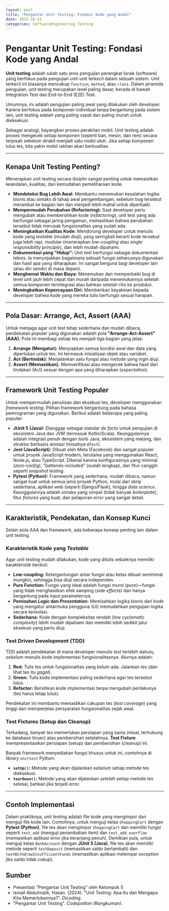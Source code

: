 ```yaml
---
layout: post
title: "Pengantar Unit Testing: Fondasi Kode yang Andal"
date: 2025-10-21
categories: SoftwareEngineering Testing
---
```


# Pengantar Unit Testing: Fondasi Kode yang Andal

**Unit testing** adalah salah satu jenis pengujian perangkat lunak (software) yang berfokus pada pengujian unit-unit terkecil dalam sebuah sistem. Unit terkecil ini biasanya mencakup `function`, `method`, atau `class`. Dalam piramida pengujian, unit testing merupakan level paling dasar, berada di bawah Integration Test dan End-to-End (E2E) Test.

Umumnya, ini adalah pengujian paling awal yang dilakukan oleh developer. Karena berfokus pada komponen individual tanpa bergantung pada sistem lain, unit testing adalah yang paling cepat dan paling murah untuk dieksekusi.

Sebagai analogi, bayangkan proses perakitan mobil. Unit testing adalah proses mengecek setiap komponen (seperti ban, mesin, dan rem) secara terpisah sebelum dirakit menjadi satu mobil utuh. Jika setiap komponen lulus tes, kita yakin mobil rakitan akan berkualitas.

---

## Kenapa Unit Testing Penting?

Menerapkan unit testing secara disiplin sangat penting untuk memastikan keandalan, kualitas, dan kemudahan pemeliharaan kode.

* **Mendeteksi Bug Lebih Awal:** Membantu menemukan kesalahan logika bisnis atau sintaks di tahap awal pengembangan, sebelum bug tersebut merambat ke bagian lain dan menjadi lebih mahal untuk diperbaiki.
* **Mempermudah Perubahan (Refactoring):** Saat developer perlu mengubah atau membersihkan kode (*refactoring*), unit test yang ada berfungsi sebagai jaring pengaman, memastikan bahwa perubahan tersebut tidak merusak fungsionalitas yang sudah ada.
* **Meningkatkan Kualitas Kode:** Mendorong developer untuk menulis kode yang *testable* (mudah diuji), yang seringkali berarti kode tersebut juga lebih rapi, modular (menerapkan *low-coupling* atau *single responsibility principle*), dan lebih mudah dipahami.
* **Dokumentasi yang "Hidup":** Unit test berfungsi sebagai dokumentasi teknis. Ia menunjukkan bagaimana sebuah fungsi seharusnya digunakan dan hasil apa yang diharapkan. Ini sangat berguna bagi developer lain (atau diri sendiri di masa depan).
* **Menghemat Waktu dan Biaya:** Menemukan dan memperbaiki bug di level unit jauh lebih cepat dan murah daripada menemukannya setelah semua komponen terintegrasi atau bahkan setelah rilis ke produksi.
* **Meningkatkan Kepercayaan Diri:** Memberikan keyakinan kepada developer bahwa kode yang mereka tulis berfungsi sesuai harapan.

---

## Pola Dasar: Arrange, Act, Assert (AAA)

Untuk menjaga agar unit test tetap sederhana dan mudah dibaca, pendekatan populer yang digunakan adalah pola **"Arrange-Act-Assert" (AAA)**. Pola ini membagi setiap tes menjadi tiga bagian yang jelas:

1. **Arrange (Mengatur):** Menyiapkan semua kondisi awal dan data yang diperlukan untuk tes. Ini termasuk inisialisasi objek atau variabel.
2. **Act (Bertindak):** Menjalankan satu fungsi atau metode yang ingin diuji.
3. **Assert (Memastikan):** Memverifikasi atau mengecek bahwa hasil dari tindakan (Act) sesuai dengan apa yang diharapkan (*expectation*).

---

## Framework Unit Testing Populer

Untuk mempermudah penulisan dan eksekusi tes, developer menggunakan *framework testing*. Pilihan framework bergantung pada bahasa pemrograman yang digunakan. Berikut adalah beberapa yang paling populer:

* **JUnit 5 (Java):** Dianggap sebagai standar *de facto* untuk pengujian di ekosistem Java dan JVM (termasuk Kotlin/Scala). Keunggulannya adalah integrasi penuh dengan *tools* Java, ekosistem yang matang, dan struktur berbasis anotasi (misalnya `@Test`).
* **Jest (JavaScript):** Dibuat oleh Meta (Facebook) dan sangat populer untuk proyek JavaScript modern, terutama yang menggunakan React, Node.js, atau TypeScript. Dikenal karena konfigurasinya yang minimal (*zero-config*), "batteries-included" (sudah lengkap), dan fitur canggih seperti *snapshot testing*.
* **Pytest (Python):** Framework yang sederhana, mudah dibaca, namun sangat kuat untuk semua jenis proyek Python, mulai dari skrip sederhana, aplikasi web (seperti Django/Flask), hingga *data science*. Keunggulannya adalah sintaks yang simpel (tidak banyak *boilerplate*), fitur *fixtures* yang kuat, dan pelaporan error yang sangat detail.

---

## Karakteristik, Pendekatan, dan Konsep Kunci

Selain pola AAA dan framework, ada beberapa konsep penting lain dalam unit testing.

### Karakteristik Kode yang *Testable*

Agar unit testing mudah dilakukan, kode yang ditulis sebaiknya memiliki karakteristik berikut:

* **Low-coupling:** Ketergantungan antar fungsi atau kelas dibuat seminimal mungkin, sehingga bisa diuji secara independen.
* **Pure Function:** Fungsi yang ideal adalah fungsi murni (*pure*)—fungsi yang tidak menghasilkan efek samping (*side effects*) dan hanya bergantung pada input parameternya.
* **Pemisahan *Logic* dan *Presentation*:** Memisahkan logika bisnis dari kode yang mengatur antarmuka pengguna (UI) memudahkan pengujian logika secara terisolasi.
* **Sederhana:** Kode dengan kompleksitas rendah (*low cyclomatic complexity*) lebih mudah dipahami dan memiliki lebih sedikit jalur eksekusi yang perlu diuji.

### Test Driven Development (TDD)

TDD adalah pendekatan di mana developer menulis *test* terlebih dahulu, *sebelum* menulis kode implementasi fungsionalitasnya. Alurnya adalah:

1. **Red:** Tulis tes untuk fungsionalitas yang belum ada. Jalankan tes (dan lihat tes itu *gagal*).
2. **Green:** Tulis kode implementasi paling sederhana agar tes tersebut *lulus*.
3. **Refactor:** Bersihkan kode implementasi tanpa mengubah perilakunya (tes harus tetap lulus).

Pendekatan ini membantu memastikan cakupan tes (*test coverage*) yang tinggi dan memperjelas persyaratan fungsionalitas sejak awal.

### Test Fixtures (Setup dan Cleanup)

Terkadang, banyak tes memerlukan persiapan yang sama (misal, terhubung ke database tiruan) atau pembersihan setelahnya. **Test Fixture** merepresentasikan persiapan (setup) dan pembersihan (cleanup) ini.

Banyak framework menyediakan fungsi khusus untuk ini, contohnya di library `unittest` Python:

* **`setUp()`:** Metode yang akan dijalankan *sebelum* setiap metode tes dieksekusi.
* **`tearDown()`:** Metode yang akan dijalankan *setelah* setiap metode tes selesai, bahkan jika terjadi error.

---

## Contoh Implementasi

Dalam praktiknya, unit testing adalah file kode yang mengimpor dan menguji file kode lain. Contohnya, untuk menguji kelas `ShoppingCart` dengan **Pytest (Python)**, file tes akan mengimpor `ShoppingCart` dan memiliki fungsi seperti `test_add` (menguji penambahan item) dan `test_add_overflow` (memastikan aplikasi error jika keranjang penuh). Demikian pula, untuk menguji kelas `BankAccount` dengan **JUnit 5 (Java)**, file tes akan memiliki metode seperti `testDeposit` (memastikan saldo bertambah) dan `testWithdrawInsufficientFunds` (memastikan aplikasi melempar *exception* jika saldo tidak cukup).

## Sumber

* Presentasi "Pengantar Unit Testing" oleh Kelompok 5
* Ismail Abdulmalik, Hasan. (2024). "Unit Testing: Apa Itu dan Mengapa Kita Memerlukannya?". *Dicoding*.
* "Pengantar Unit Testing". *Codepolitan (Rangkuman)*.
